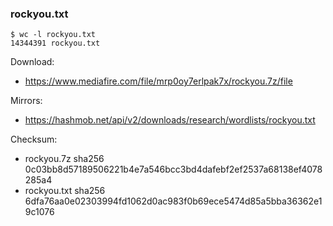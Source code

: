 ### rockyou.txt

```
$ wc -l rockyou.txt
14344391 rockyou.txt
```

Download:
- https://www.mediafire.com/file/mrp0oy7erlpak7x/rockyou.7z/file

Mirrors:
- https://hashmob.net/api/v2/downloads/research/wordlists/rockyou.txt

Checksum:
- rockyou.7z sha256 0c03bb8d57189506221b4e7a546bcc3bd4dafebf2ef2537a68138ef4078285a4
- rockyou.txt sha256 6dfa76aa0e02303994fd1062d0ac983f0b69ece5474d85a5bba36362e19c1076